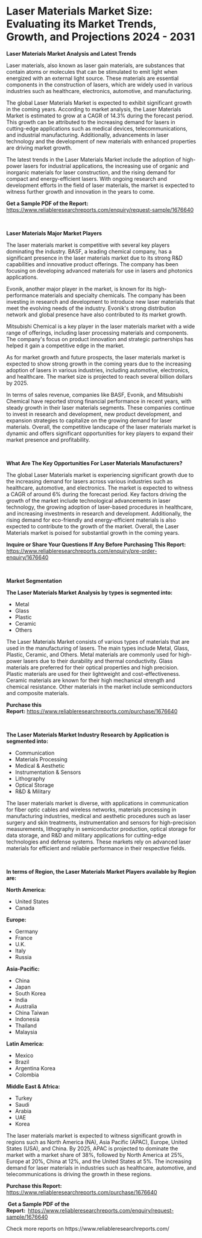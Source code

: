 <p><h1>Laser Materials Market Size: Evaluating its Market Trends, Growth, and Projections 2024 - 2031</h1></p><p><strong>Laser Materials Market Analysis and Latest Trends</strong></p>
<p><p>Laser materials, also known as laser gain materials, are substances that contain atoms or molecules that can be stimulated to emit light when energized with an external light source. These materials are essential components in the construction of lasers, which are widely used in various industries such as healthcare, electronics, automotive, and manufacturing.</p><p>The global Laser Materials Market is expected to exhibit significant growth in the coming years. According to market analysis, the Laser Materials Market is estimated to grow at a CAGR of 14.3% during the forecast period. This growth can be attributed to the increasing demand for lasers in cutting-edge applications such as medical devices, telecommunications, and industrial manufacturing. Additionally, advancements in laser technology and the development of new materials with enhanced properties are driving market growth.</p><p>The latest trends in the Laser Materials Market include the adoption of high-power lasers for industrial applications, the increasing use of organic and inorganic materials for laser construction, and the rising demand for compact and energy-efficient lasers. With ongoing research and development efforts in the field of laser materials, the market is expected to witness further growth and innovation in the years to come.</p></p>
<p><strong>Get a Sample PDF of the Report:&nbsp;</strong> <a href="https://www.reliableresearchreports.com/enquiry/request-sample/1676640">https://www.reliableresearchreports.com/enquiry/request-sample/1676640</a></p>
<p>&nbsp;</p>
<p><strong>Laser Materials Major Market Players</strong></p>
<p><p>The laser materials market is competitive with several key players dominating the industry. BASF, a leading chemical company, has a significant presence in the laser materials market due to its strong R&D capabilities and innovative product offerings. The company has been focusing on developing advanced materials for use in lasers and photonics applications.</p><p>Evonik, another major player in the market, is known for its high-performance materials and specialty chemicals. The company has been investing in research and development to introduce new laser materials that meet the evolving needs of the industry. Evonik's strong distribution network and global presence have also contributed to its market growth.</p><p>Mitsubishi Chemical is a key player in the laser materials market with a wide range of offerings, including laser processing materials and components. The company's focus on product innovation and strategic partnerships has helped it gain a competitive edge in the market.</p><p>As for market growth and future prospects, the laser materials market is expected to show strong growth in the coming years due to the increasing adoption of lasers in various industries, including automotive, electronics, and healthcare. The market size is projected to reach several billion dollars by 2025.</p><p>In terms of sales revenue, companies like BASF, Evonik, and Mitsubishi Chemical have reported strong financial performance in recent years, with steady growth in their laser materials segments. These companies continue to invest in research and development, new product development, and expansion strategies to capitalize on the growing demand for laser materials. Overall, the competitive landscape of the laser materials market is dynamic and offers significant opportunities for key players to expand their market presence and profitability.</p></p>
<p>&nbsp;</p>
<p><strong>What Are The Key Opportunities For Laser Materials Manufacturers?</strong></p>
<p><p>The global Laser Materials market is experiencing significant growth due to the increasing demand for lasers across various industries such as healthcare, automotive, and electronics. The market is expected to witness a CAGR of around 6% during the forecast period. Key factors driving the growth of the market include technological advancements in laser technology, the growing adoption of laser-based procedures in healthcare, and increasing investments in research and development. Additionally, the rising demand for eco-friendly and energy-efficient materials is also expected to contribute to the growth of the market. Overall, the Laser Materials market is poised for substantial growth in the coming years.</p></p>
<p><strong>Inquire or Share Your Questions If Any Before Purchasing This Report:</strong> <a href="https://www.reliableresearchreports.com/enquiry/pre-order-enquiry/1676640">https://www.reliableresearchreports.com/enquiry/pre-order-enquiry/1676640</a></p>
<p>&nbsp;</p>
<p><strong>Market Segmentation</strong></p>
<p><strong>The Laser Materials Market Analysis by types is segmented into:</strong></p>
<p><ul><li>Metal</li><li>Glass</li><li>Plastic</li><li>Ceramic</li><li>Others</li></ul></p>
<p><p>The Laser Materials Market consists of various types of materials that are used in the manufacturing of lasers. The main types include Metal, Glass, Plastic, Ceramic, and Others. Metal materials are commonly used for high-power lasers due to their durability and thermal conductivity. Glass materials are preferred for their optical properties and high precision. Plastic materials are used for their lightweight and cost-effectiveness. Ceramic materials are known for their high mechanical strength and chemical resistance. Other materials in the market include semiconductors and composite materials.</p></p>
<p><strong>Purchase this Report:&nbsp;</strong><a href="https://www.reliableresearchreports.com/purchase/1676640">https://www.reliableresearchreports.com/purchase/1676640</a></p>
<p>&nbsp;</p>
<p><strong>The Laser Materials Market Industry Research by Application is segmented into:</strong></p>
<p><ul><li>Communication</li><li>Materials Processing</li><li>Medical & Aesthetic</li><li>Instrumentation & Sensors</li><li>Lithography</li><li>Optical Storage</li><li>R&D & Military</li></ul></p>
<p><p>The laser materials market is diverse, with applications in communication for fiber optic cables and wireless networks, materials processing in manufacturing industries, medical and aesthetic procedures such as laser surgery and skin treatments, instrumentation and sensors for high-precision measurements, lithography in semiconductor production, optical storage for data storage, and R&D and military applications for cutting-edge technologies and defense systems. These markets rely on advanced laser materials for efficient and reliable performance in their respective fields.</p></p>
<p>&nbsp;</p>
<p><strong>In terms of Region, the Laser Materials Market Players available by Region are:</strong></p>
<p>
    <p> <strong> North America: </strong>
        <ul>
            <li>United States</li>
            <li>Canada</li>
        </ul>
        </p> 
    <p> <strong> Europe: </strong>
        <ul>
            <li>Germany</li>
            <li>France</li>
            <li>U.K.</li>
            <li>Italy</li>
            <li>Russia</li>
        </ul>
        </p> 
    <p> <strong> Asia-Pacific: </strong>
        <ul>
            <li>China</li>
            <li>Japan</li>
            <li>South Korea</li>
            <li>India</li>
            <li>Australia</li>
            <li>China Taiwan</li>
            <li>Indonesia</li>
            <li>Thailand</li>
            <li>Malaysia</li>
        </ul>
        </p> 
    <p> <strong> Latin America: </strong>
        <ul>
            <li>Mexico</li>
            <li>Brazil</li>
            <li>Argentina Korea</li>
            <li>Colombia</li>
        </ul>
        </p> 
    <p> <strong> Middle East & Africa: </strong>
        <ul>
            <li>Turkey</li>
            <li>Saudi</li>
            <li>Arabia</li>
            <li>UAE</li>
            <li>Korea</li>
        </ul>
    </p>
    </p>
<p><p>The laser materials market is expected to witness significant growth in regions such as North America (NA), Asia Pacific (APAC), Europe, United States (USA), and China. By 2025, APAC is projected to dominate the market with a market share of 38%, followed by North America at 25%, Europe at 20%, China at 12%, and the United States at 5%. The increasing demand for laser materials in industries such as healthcare, automotive, and telecommunications is driving the growth in these regions.</p></p>
<p><strong>Purchase this Report: </strong><a href="https://www.reliableresearchreports.com/purchase/1676640">https://www.reliableresearchreports.com/purchase/1676640</a></p>
<p>&nbsp;<strong>Get a Sample PDF of the Report:&nbsp;&nbsp;</strong><a href="https://www.reliableresearchreports.com/enquiry/request-sample/1676640">https://www.reliableresearchreports.com/enquiry/request-sample/1676640</a></p>
<p><strong></strong></p>
<p>Check more reports on https://www.reliableresearchreports.com/</p>